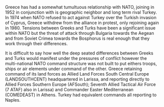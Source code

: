 Greece has had a somewhat tumultuous relationship with NATO, joining in
1952 in conjunction with is geographic neighbor and long term rival
Turkey. In 1974 when NATO refused to act against Turkey over the Turkish
invasion of Cyprus, Greece withdrew from the alliance in protest, only
rejoining again in 1980. Tensions between Greeks and Turks have been a
significant issue within NATO but the threat of attack through Bulgaria
towards the Aegean and from Soviet Crimea towards the Bosphorus is real
enough that they work through their differences.

It is difficult to say how well the deep seated differences between
Greeks and Turks would manifest under the pressures of conflict however
the multi-national NATO command structure was not built to put eithers
troops, ships or air elements under command of the other. Greece
retaining command of its land forces as Allied Land Forces South Central
Europe (LANDSOUTHCENT) headquartered in Larissa, and reporting directly
to Allied Forces Southern Europe (AFSouth); Seventh Allied Tactical Air
Force (7 ATAF) also in Larissa) and Commander Easter Mediterranean
(COMEDEAST) in Athens. Turkey had equivalent commands all reporting to
Naples.
